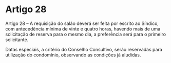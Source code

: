 # Artigo 28

Artigo 28 – A requisição do salão deverá ser feita por escrito ao Síndico, com
antecedência mínima de vinte e quatro horas, havendo mais de uma solicitação
de reserva para o mesmo dia, a preferência será para o primeiro solicitante.

Datas especiais, a critério do Conselho Consultivo, serão reservadas para
utilização do condomínio, observando as condições já aludidas.
